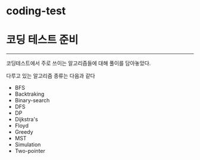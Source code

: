 # coding-test


<h1> 코딩 테스트 준비 </h1>

<hr>

코딩테스트에서 주로 쓰이는 알고리즘들에 대해 풀이를 담아놓았다.

다루고 있는 알고리즘 종류는 다음과 같다
- BFS
- Backtraking
- Binary-search
- DFS
- DP
- Dijkstra's
- Floyd
- Greedy
- MST
- Simulation
- Two-pointer
